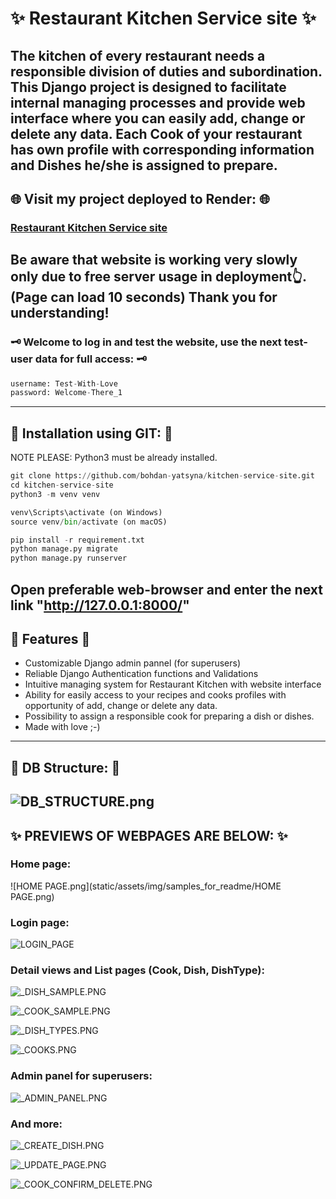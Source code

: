 # ✨ Restaurant Kitchen Service site ✨

The kitchen of every restaurant needs a responsible division of duties and subordination. 
This Django project is designed to facilitate internal managing processes and provide web interface where you can easily add, change or delete any data.
Each Cook of your restaurant has own profile with corresponding information and Dishes he/she is assigned to prepare. 
---

## 🌐 Visit my project deployed to Render: 🌐 
### [Restaurant Kitchen Service site](https://restaurant-kitchen-site.onrender.com)

Be aware that website is working very slowly only due to free server usage in deployment👆. (Page can load 10 seconds)
Thank you for understanding!
---


### 🗝 Welcome to log in and test the website, use the next test-user data for full access: 🗝
```python
username: Test-With-Love
password: Welcome-There_1
```
---

## 💾 Installation using GIT: 💾 

NOTE PLEASE: Python3 must be already installed. 

```python
git clone https://github.com/bohdan-yatsyna/kitchen-service-site.git
cd kitchen-service-site
python3 -m venv venv

venv\Scripts\activate (on Windows)
source venv/bin/activate (on macOS)

pip install -r requirement.txt
python manage.py migrate
python manage.py runserver
```

Open preferable web-browser and enter the next link "http://127.0.0.1:8000/"
---

## 🚀  Features 🚀 
- Customizable Django admin pannel (for superusers)
- Reliable Django Authentication functions and Validations
- Intuitive managing system for Restaurant Kitchen with website interface
- Ability for easily access to your recipes and cooks profiles with opportunity of add, change or delete any data.
- Possibility to assign a responsible cook for preparing a dish or dishes.
- Made with love ;-)
---

## 💾 DB Structure: 💾 
![DB_STRUCTURE.png](static/assets/img/samples_for_readme/DB_STRUCTURE.png)
---

## ✨ PREVIEWS OF WEBPAGES ARE BELOW: ✨

### Home page:
![HOME PAGE.png](static/assets/img/samples_for_readme/HOME PAGE.png)

### Login page:
![LOGIN_PAGE](static/assets/img/samples_for_readme/LOGIN_PAGE.PNG)

### Detail views and List pages (Cook, Dish, DishType):
![_DISH_SAMPLE.PNG](static/assets/img/samples_for_readme/_DISH_SAMPLE.PNG)

![_COOK_SAMPLE.PNG](static/assets/img/samples_for_readme/_COOK_SAMPLE.PNG)

![_DISH_TYPES.PNG](static/assets/img/samples_for_readme/_DISH_TYPES.PNG)

![_COOKS.PNG](static/assets/img/samples_for_readme/_COOKS.PNG)

### Admin panel for superusers:
![_ADMIN_PANEL.PNG](static/assets/img/samples_for_readme/_ADMIN_PANEL.PNG)

### And more:
![_CREATE_DISH.PNG](static/assets/img/samples_for_readme/_CREATE_DISH.PNG)

![_UPDATE_PAGE.PNG](static/assets/img/samples_for_readme/_UPDATE_PAGE.PNG)

![_COOK_CONFIRM_DELETE.PNG](static/assets/img/samples_for_readme/_COOK_CONFIRM_DELETE.PNG)
